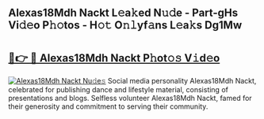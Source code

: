 ## Alexas18Mdh Nackt L𝚎a𝚔ed N𝚞𝚍e - Part-gHs Vi𝚍𝚎o P𝚑𝚘tos - H𝚘𝚝 O𝚗𝚕yf𝚊ns L𝚎a𝚔s Dg1Mw

# <h2><a href="http://kf4koyl.oniu.top/?m=Alexas18Mdh+Nackt">🔗👉 🔴 Alexas18Mdh Nackt P𝚑ot𝚘𝚜 V𝚒d𝚎o</a></h2>

[![Alexas18Mdh Nackt Nu𝚍e𝚜](https://i.imgur.com/0qMVB7G.gif)](http://kf4koyl.oniu.top/?m=Alexas18Mdh+Nackt)
Social media personality Alexas18Mdh Nackt, celebrated for publishing dance and lifestyle material, consisting of presentations and blogs. Selfless volunteer Alexas18Mdh Nackt, famed for their generosity and commitment to serving their community.  
